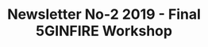 ---
title: Newsletter No-2 2019 - Final 5GINFIRE Workshop
resource: https://5ginfire.eu/wp-content/uploads/2019/11/5ginfire-newsletter-2-2019-ver1-0.pdf
---